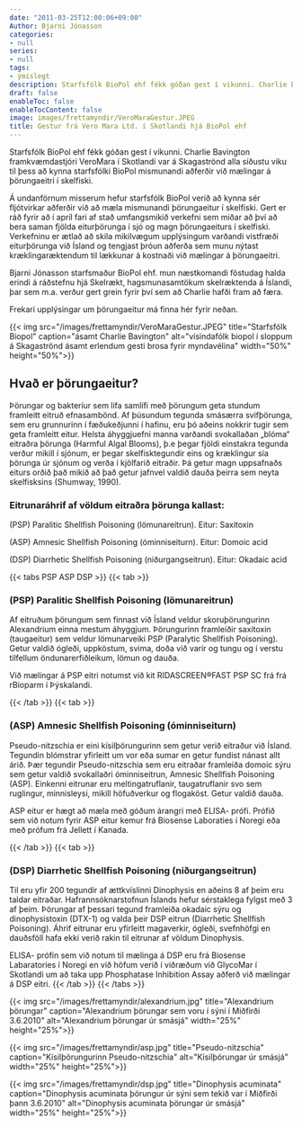 ```yaml
---
date: "2011-03-25T12:00:06+09:00"
Author: Bjarni Jónasson
categories:
- null
series:
- null
tags:
- ýmislegt
description: Starfsfólk BioPol ehf fékk góðan gest í vikunni. Charlie Bavington framkvæmdastjóri VeroMara í Skotlandi var á Skagaströnd alla síðustu viku til þess að kynna starfsfólki BioPol mismunandi aðferðir við mælingar...
draft: false
enableToc: false
enableTocContent: false
image: images/frettamyndir/VeroMaraGestur.JPEG
title: Gestur frá Vero Mara Ltd. í Skotlandi hjá BioPol ehf
---
```


Starfsfólk BioPol ehf fékk góðan gest í vikunni. Charlie Bavington framkvæmdastjóri VeroMara í Skotlandi var á Skagaströnd alla síðustu viku til þess að kynna starfsfólki BioPol mismunandi aðferðir við mælingar á þörungaeitri í skelfiski.

Á undanförnum misserum hefur starfsfólk BioPol verið að kynna sér fljótvirkar aðferðir við að mæla mismunandi þörungaeitur í skelfiski. Gert er ráð fyrir að í apríl fari af stað umfangsmikið verkefni sem miðar að því að bera saman fjölda eiturþörunga í sjó og magn þörungaeiturs í skelfiski. Verkefninu er ætlað að skila mikilvægum upplýsingum varðandi vistfræði eiturþörunga við Ísland og tengjast þróun aðferða sem munu nýtast kræklingaræktendum til lækkunar á kostnaði við mælingar á þörungaeitri.

Bjarni Jónasson starfsmaður BioPol ehf. mun næstkomandi föstudag halda erindi á ráðstefnu hjá Skelrækt, hagsmunasamtökum skelræktenda á Íslandi, þar sem m.a. verður gert grein fyrir því sem að Charlie hafði fram að færa.

Frekari upplýsingar um þörungaeitur má finna hér fyrir neðan.

{{< img src="/images/frettamyndir/VeroMaraGestur.JPEG" title="Starfsfólk Biopol" caption="ásamt Charlie Bavington" alt="vísindafólk biopol í sloppum á Skagaströnd ásamt erlendum gesti brosa fyrir myndavélina" width="50%" height="50%">}}

## Hvað er þörungaeitur? 

Þörungar og bakteríur sem lifa samlífi með þörungum geta stundum framleitt eitruð efnasambönd. Af þúsundum tegunda smásærra svifþörunga, sem eru grunnurinn í fæðukeðjunni í hafinu, eru þó aðeins nokkrir tugir sem geta framleitt eitur. Helsta áhyggjuefni manna varðandi svokallaðan „blóma“ eitraðra þörunga (Harmful Algal Blooms), þ.e þegar fjöldi einstakra tegunda verður mikill í sjónum, er þegar skelfisktegundir eins og kræklingur sía þörunga úr sjónum og verða í kjölfarið eitraðir. Þá getur magn uppsafnaðs eiturs orðið það mikið að það getur jafnvel valdið dauða þeirra sem neyta skelfisksins (Shumway, 1990).

### Eitrunaráhrif af völdum eitraðra þörunga kallast:

(PSP)
Paralitic Shellfish Poisoning (lömunareitrun). Eitur: Saxitoxin

(ASP)
Amnesic Shellfish Poisoning (óminniseiturn). Eitur: Domoic acid

(DSP)
Diarrhetic Shellfish Poisoning (niðurgangseitrun). Eitur: Okadaic acid


{{< tabs PSP ASP DSP >}}
  {{< tab >}}

  ### (PSP) Paralitic Shellfish Poisoning (lömunareitrun)

Af eitruðum þörungum sem finnast við Ísland veldur skoruþörungurinn Alexandrium einna mestum áhyggjum. Þörungurinn framleiðir saxitoxin (taugaeitur) sem veldur lömunarveiki PSP (Paralytic Shellfish Poisoning). Getur valdið ógleði, uppköstum, svima, doða við varir og tungu og í verstu tilfellum öndunarerfiðleikum, lömun og dauða.

Við mælingar á PSP eitri notumst við kit RIDASCREEN®FAST PSP SC frá frá rBioparm í Þýskalandi.

  {{< /tab >}}
  {{< tab >}}

  ### (ASP) Amnesic Shellfish Poisoning (óminniseiturn)

Pseudo-nitzschia er eini kísilþörungurinn sem getur verið eitraður við Ísland. Tegundin blómstrar yfirleitt um vor eða sumar en getur fundist nánast allt árið. Þær tegundir Pseudo-nitzschia sem eru eitraðar framleiða domoic sýru sem getur valdið svokallaðri óminniseitrun, Amnesic Shellfish Poisoning (ASP). Einkenni eitrunar eru meltingatruflanir, taugatruflanir svo sem ruglingur, minnisleysi, mikill höfuðverkur og flogaköst. Getur valdið dauða.

ASP eitur er hægt að mæla með góðum árangri með ELISA- prófi. Prófið sem við notum fyrir ASP eitur kemur frá Biosense Laboraties í Noregi eða með prófum frá Jellett í Kanada.

  {{< /tab >}}
  {{< tab >}}

  ### (DSP) Diarrhetic Shellfish Poisoning (niðurgangseitrun)
Til eru yfir 200 tegundir af ættkvíslinni Dinophysis en aðeins 8 af þeim eru taldar eitraðar. Hafrannsóknarstofnun Íslands hefur sérstaklega fylgst með 3 af þeim. Þörungar af þessari tegund framleiða okadaic sýru og dinophysistoxin (DTX-1) og valda þeir DSP eitrun (Diarrhetic Shellfish Poisoning). Áhrif eitrunar eru yfirleitt magaverkir, ógleði, svefnhöfgi en dauðsföll hafa ekki verið rakin til eitrunar af völdum Dinophysis.

ELISA- prófin sem við notum til mælinga á DSP eru frá Biosense Labaratories í Noregi en við höfum verið í viðræðum við GlycoMar í Skotlandi um að taka upp Phosphatase Inhibition Assay aðferð við mælingar á DSP eitri.
  {{< /tab >}}
{{< /tabs >}}

{{< img src="/images/frettamyndir/alexandrium.jpg" title="Alexandrium þörungar" caption="Alexandrium þörungar sem voru í sýni í Miðfirði 3.6.2010" alt="Alexandrium þörungar úr smásjá" width="25%" height="25%">}}

{{< img src="/images/frettamyndir/asp.jpg" title="Pseudo-nitzschia" caption="Kísilþörungurinn Pseudo-nitzschia" alt="Kísilþörungar úr smásjá" width="25%" height="25%">}}

{{< img src="/images/frettamyndir/dsp.jpg" title="Dinophysis acuminata" caption="Dinophysis acuminata þörungur úr sýni sem tekið var í Miðfirði þann 3.6.2010" alt="Dinophysis acuminata þörungar úr smásjá" width="25%" height="25%">}}


